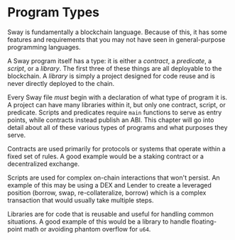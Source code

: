 # Program Types

Sway is fundamentally a blockchain language. Because of this, it has some features and requirements that you may not have seen in general-purpose programming languages.

A Sway program itself has a type: it is either a _contract_, a _predicate_, a _script_, or a _library_. The first three of these things are all deployable to the blockchain. A _library_ is simply a project designed for code reuse and is never directly deployed to the chain.

Every Sway file _must_ begin with a declaration of what type of program it is. A project can have many libraries within it, but only one contract, script, or predicate. Scripts and predicates require `main` functions to serve as entry points, while contracts instead publish an ABI. This chapter will go into detail about all of these various types of programs and what purposes they serve.

Contracts are used primarily for protocols or systems that operate within a fixed set of rules. A good example would be a staking contract or a decentralized exchange.

Scripts are used for complex on-chain interactions that won't persist. An example of this may be using a DEX and Lender to create a leveraged position (borrow, swap, re-collateralize, borrow) which is a complex transaction that would usually take multiple steps.

Libraries are for code that is reusable and useful for handling common situations. A good example of this would be a library to handle floating-point math or avoiding phantom overflow for `u64`.
